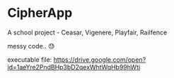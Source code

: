 # CipherApp
A school project - Ceasar, Vigenere, Playfair, Railfence

messy code.. :sweat:

executable file: https://drive.google.com/open?id=1aeYre2PndBHp3bD2qexWhtWqHb99hWti

